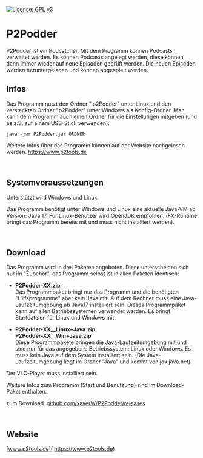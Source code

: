 [![License: GPL v3](https://img.shields.io/badge/License-GPL%20v3-blue.svg)](http://www.gnu.org/licenses/gpl-3.0)

# P2Podder

P2Podder ist ein Podcatcher. Mit dem Programm können Podcasts verwaltet werden. Es können Podcasts angelegt werden, diese können dann immer wieder auf neue Episoden geprüft werden. Die neuen Episoden werden heruntergeladen und können
abgespielt werden.
<br />


## Infos

Das Programm nutzt den Ordner ".p2Podder" unter Linux und den versteckten Ordner "p2Podder" unter Windows als Konfig-Ordner. Man kann dem Programm auch einen Ordner für die Einstellungen mitgeben (und es z.B. auf einem USB-Stick verwenden):

```
java -jar P2Podder.jar ORDNER
```

Weitere Infos über das Programm können auf der Website nachgelesen werden.
https://www.p2tools.de

<br />

## Systemvoraussetzungen

Unterstützt wird Windows und Linux.

Das Programm benötigt unter Windows und Linux eine aktuelle Java-VM ab Version: Java 17. Für Linux-Benutzer wird OpenJDK empfohlen. (FX-Runtime bringt das Programm bereits mit und muss nicht installiert werden).

<br />

## Download
Das Programm wird in drei Paketen angeboten. Diese unterscheiden sich nur im "Zubehör", das Programm selbst ist in allen Paketen identisch:

- **P2Podder-XX.zip**  
  Das Programmpaket bringt nur das Programm und die benötigten "Hilfsprogramme" aber kein Java mit. Auf dem Rechner muss eine Java-Laufzeitumgebung ab Java17 installiert sein. Dieses Programmpaket kann auf allen Betriebssystemen verwendet werden. Es bringt Startdateien für Linux und Windows mit.

- **P2Podder-XX__Linux+Java.zip**  
  **P2Podder-XX__Win+Java.zip**  
  Diese Programmpakete bringen die Java-Laufzeitumgebung mit und sind nur für das angegebene Betriebssystem: Linux oder Windows. Es muss kein Java auf dem System installiert sein. (Die Java-Laufzeitumgebung liegt im Ordner "Java" und kommt von jdk.java.net).

  
Der VLC-Player muss installiert sein. 

Weitere Infos zum Programm (Start und Benutzung) sind im Download-Paket enthalten.

zum Download: [github.com/xaverW/P2Podder/releases](https://github.com/xaverW/P2Podder/releases)

<br />

## Website

[www.p2tools.de]( https://www.p2tools.de)
